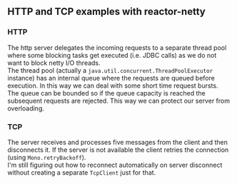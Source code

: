 ## HTTP and TCP examples with reactor-netty

### HTTP
The http server delegates the incoming requests to a separate thread pool 
where some blocking tasks get executed (i.e. JDBC calls) as we do not want
to block netty I/O threads.  
The thread pool (actually a `java.util.concurrent.ThreadPoolExecutor` instance)
has an internal queue where the requests are queued before execution. In this way
we can deal with some short time request bursts.  
The queue can be bounded so if the queue capacity is reached the 
subsequent requests are rejected. This way we can protect our server from 
overloading.

### TCP
The server receives and processes five messages from the client and then
disconnects it. If the server is not available the client retries the 
connection (using `Mono.retryBackoff`).  
I'm still figuring out how to reconnect automatically on server disconnect
without creating a separate `TcpClient` just for that.
 
 
 
 
 
